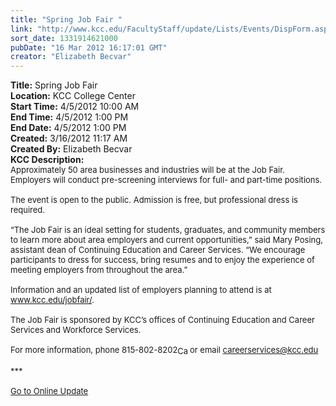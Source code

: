 ```yaml
---
title: "Spring Job Fair "
link: "http://www.kcc.edu/FacultyStaff/update/Lists/Events/DispForm.aspx?ID=239"
sort_date: 1331914621000
pubDate: "16 Mar 2012 16:17:01 GMT"
creator: "Elizabeth Becvar"
---
```


<div><b>Title:</b> Spring Job Fair </div>
<div><b>Location:</b> KCC College Center</div>
<div><b>Start Time:</b> 4/5/2012 10:00 AM</div>
<div><b>End Time:</b> 4/5/2012 1:00 PM</div>
<div><b>End Date:</b> 4/5/2012 1:00 PM</div>
<div><b>Created:</b> 3/16/2012 11:17 AM</div>
<div><b>Created By:</b> Elizabeth Becvar</div>
<div><b>KCC Description:</b> <div class="ExternalClass26FD5071037C42B5AF939872695C0B0B">
<div><font size="2">
<div><font size="2">Approximately 50 area businesses and industries will be at the Job Fair. Employers will conduct pre-screening interviews for full- and part-time positions. </font></div>
<div><font size="2"><br />The event is open to the public. Admission is free, but professional dress is required.</font></div>
<div> </div>
<div><font size="2">“The Job Fair is an ideal setting for students, graduates, and community members to learn more about area employers and current opportunities,” said Mary Posing, assistant dean of Continuing Education and Career Services. “We encourage participants to dress for success, bring resumes and to enjoy the experience of meeting employers from throughout the area.” </font></div>
<div> </div>
<div><font size="2">Information and an updated list of employers planning to attend is at <a href="/jobfair">www.kcc.edu/jobfair/</a>. <br /> <br /></font></div>
<div><font size="2">The Job Fair is sponsored by KCC’s offices of Continuing Education and Career Services and Workforce Services.</font></div><font size="2">
<div><br />For more information, phone <span style="white-space:nowrap" class="baec5a81-e4d6-4674-97f3-e9220f0136c1">815-802-8202<a style="border-bottom:medium none;position:static !important;border-left:medium none;margin:0px;width:16px;bottom:0px;display:inline;white-space:nowrap;float:none;height:16px;vertical-align:middle;overflow:hidden;border-top:medium none;top:0px;cursor:hand;right:0px;border-right:medium none;left:0px" title="Call: 815-802-8202" href="/FacultyStaff/update/Lists/Events/EditForm.aspx?ID=239&amp;Source=/_layouts/sitemanager.aspx?SmtContext%3DSPList%3ac267947c-5d3a-41df-bf8c-8c8142ece9fc?SPWeb%3a6dd7d01a-f4b3-47f9-8d35-b60692caa2f7%3a%26SmtContextExpanded%3DTrue%26Filter%3D1%26pgsz%3D100%26vrmode%3DFalse%26lvn%3DNotYetStartedEvents#"><img style="border-bottom:medium none;position:static !important;border-left:medium none;margin:0px;width:16px;bottom:0px;display:inline;white-space:nowrap;float:none;height:16px;vertical-align:middle;overflow:hidden;border-top:medium none;top:0px;cursor:hand;right:0px;border-right:medium none;left:0px" title="Call: 815-802-8202" /></a></span> or email <a href="mailto:careerservices@kcc.edu">careerservices@kcc.edu</a> </div>
<div> </div>
<div>***</div>
<div> </div>
<div><a href="/FacultyStaff/update/Pages/dailyupdate.aspx">Go to Online Update</a></div>
<div><br /> </div></font></font></div></div></div>
